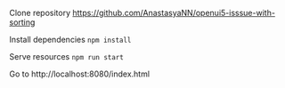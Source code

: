 Clone repository https://github.com/AnastasyaNN/openui5-isssue-with-sorting

Install dependencies `npm install`

Serve resources `npm run start`

Go to http://localhost:8080/index.html